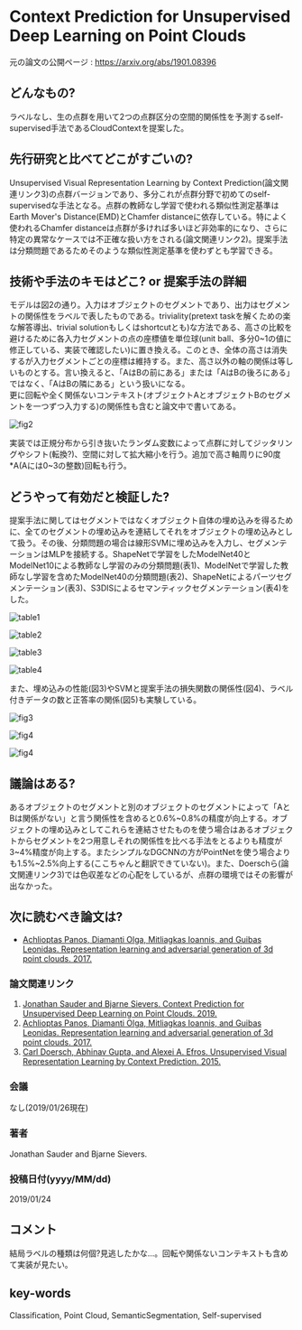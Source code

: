 # Context Prediction for Unsupervised Deep Learning on Point Clouds

元の論文の公開ページ : https://arxiv.org/abs/1901.08396

## どんなもの?
ラベルなし、生の点群を用いて2つの点群区分の空間的関係性を予測するself-supervised手法であるCloudContextを提案した。

## 先行研究と比べてどこがすごいの?
Unsupervised Visual Representation Learning by Context Prediction(論文関連リンク3)の点群バージョンであり、多分これが点群分野で初めてのself-supervisedな手法となる。点群の教師なし学習で使われる類似性測定基準はEarth Mover's Distance(EMD)とChamfer distanceに依存している。特によく使われるChamfer distanceは点群が多ければ多いほど非効率的になり、さらに特定の異常なケースでは不正確な扱い方をされる(論文関連リンク2)。提案手法は分類問題であるためそのような類似性測定基準を使わずとも学習できる。

## 技術や手法のキモはどこ? or 提案手法の詳細
モデルは図2の通り。入力はオブジェクトのセグメントであり、出力はセグメントの関係性をラベルで表したものである。triviality(pretext taskを解くための楽な解答導出、trivial solutionもしくはshortcutとも)な方法である、高さの比較を避けるために各入力セグメントの点の座標値を単位球(unit ball、多分0~1の値に修正している、実装で確認したい)に置き換える。このとき、全体の高さは消失するが入力セグメントごとの座標は維持する。また、高さ以外の軸の関係は等しいものとする。言い換えると、「AはBの前にある」または「AはBの後ろにある」ではなく、「AはBの隣にある」という扱いになる。  
更に回転や全く関係ないコンテキスト(オブジェクトAとオブジェクトBのセグメントを一つずつ入力する)の関係性も含むと論文中で書いてある。

![fig2](img/CPfUDLoPC/fig2.png)

実装では正規分布から引き抜いたランダム変数によって点群に対してジッタリングやシフト(転換?)、空間に対して拡大縮小を行う。追加で高さ軸周りに90度\*A(Aには0~3の整数)回転も行う。

## どうやって有効だと検証した?
提案手法に関してはセグメントではなくオブジェクト自体の埋め込みを得るために、全てのセグメントの埋め込みを連結してそれをオブジェクトの埋め込みとして扱う。その後、分類問題の場合は線形SVMに埋め込みを入力し、セグメンテーションはMLPを接続する。ShapeNetで学習をしたModelNet40とModelNet10による教師なし学習のみの分類問題(表1)、ModelNetで学習した教師なし学習を含めたModelNet40の分類問題(表2)、ShapeNetによるパーツセグメンテーション(表3)、S3DISによるセマンティックセグメンテーション(表4)をした。

![table1](img/CPfUDLoPC/table1.png)

![table2](img/CPfUDLoPC/table2.png)

![table3](img/CPfUDLoPC/table3.png)

![table4](img/CPfUDLoPC/table4.png)

また、埋め込みの性能(図3)やSVMと提案手法の損失関数の関係性(図4)、ラベル付きデータの数と正答率の関係(図5)も実験している。

![fig3](img/CPfUDLoPC/fig3.png)

![fig4](img/CPfUDLoPC/fig4.png)

![fig4](img/CPfUDLoPC/fig5.png)


## 議論はある?
あるオブジェクトのセグメントと別のオブジェクトのセグメントによって「AとBは関係がない」と言う関係性を含めると0.6%\~0.8%の精度が向上する。オブジェクトの埋め込みとしてこれらを連結させたものを使う場合はあるオブジェクトからセグメントを2つ用意しそれの関係性を比べる手法をとるよりも精度が3\~4%精度が向上する。またシンプルなDGCNNの方がPointNetを使う場合よりも1.5%\~2.5%向上する(ここちゃんと翻訳できていない)。また、Doerschら(論文関連リンク3)では色収差などの心配をしているが、点群の環境ではその影響が出なかった。

## 次に読むべき論文は?
- [Achlioptas Panos, Diamanti Olga, Mitliagkas Ioannis, and Guibas Leonidas. Representation learning and adversarial generation of 3d point clouds. 2017.](https://arxiv.org/abs/1707.02392)

### 論文関連リンク
1. [Jonathan Sauder and Bjarne Sievers. Context Prediction for Unsupervised Deep Learning on Point Clouds. 2019.](https://arxiv.org/abs/1901.08396v1)
2. [Achlioptas Panos, Diamanti Olga, Mitliagkas Ioannis, and Guibas Leonidas. Representation learning and adversarial generation of 3d point clouds. 2017.](https://arxiv.org/abs/1707.02392)
3. [Carl Doersch, Abhinav Gupta, and Alexei A. Efros. Unsupervised Visual Representation Learning by Context Prediction. 2015.](https://arxiv.org/abs/1505.05192)

### 会議
なし(2019/01/26現在)

### 著者
Jonathan Sauder and Bjarne Sievers.

### 投稿日付(yyyy/MM/dd)
2019/01/24

## コメント
結局ラベルの種類は何個?見逃したかな...。回転や関係ないコンテキストも含めて実装が見たい。

## key-words
Classification, Point Cloud, SemanticSegmentation, Self-supervised